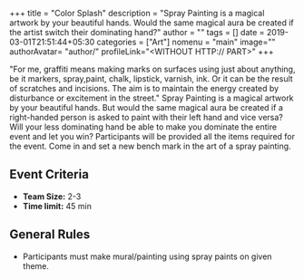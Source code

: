 +++
title = "Color Splash"
description = "Spray Painting is a magical artwork by your beautiful hands. Would the same magical aura be created if the artist switch their dominating hand?"
author = ""
tags = []
date = 2019-03-01T21:51:44+05:30
categories = ["Art"]
nomenu = "main"
image="<BACKGROUND IMAGE FOR YOUR POST>"
authorAvatar= "author/<YOUR AVATAR>"
profileLink="<WITHOUT HTTP:// PART>"
+++

"For me, graffiti means making marks on surfaces using just about anything, be it markers, spray,paint, chalk, lipstick, varnish, ink. Or it can be the result of scratches and incisions. The aim is to maintain the energy created by disturbance or excitement in the street." Spray Painting is a magical artwork by your beautiful hands. But would the same magical aura be created if a right-handed person is asked to paint with their left hand and vice versa? Will your less dominating hand be able to make you dominate the entire event and let you win? Participants will be provided all the items required for the event. Come in and set a new bench mark in the art of a spray painting.

## Event Criteria

- **Team Size:** 2-3
- **Time limit:** 45 min

## General Rules

-   Participants must make mural/painting using spray paints on given theme.



